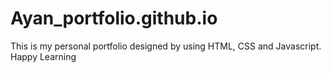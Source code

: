# Ayan_portfolio.github.io
This is my personal portfolio designed by using HTML, CSS and Javascript.
Happy Learning
